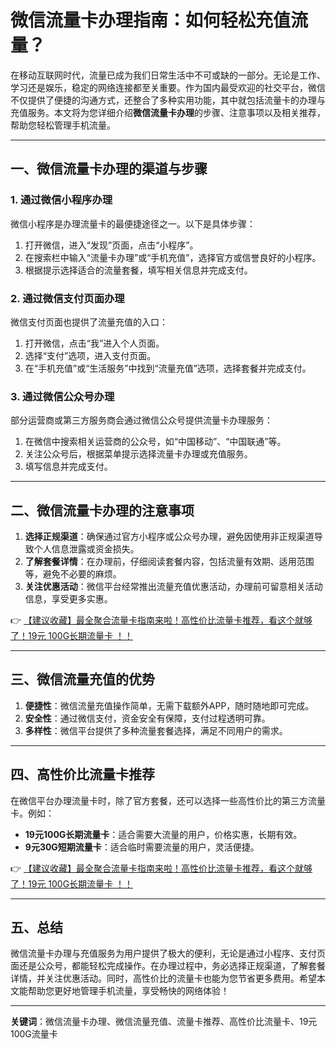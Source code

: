 # 微信流量卡办理指南：如何轻松充值流量？

在移动互联网时代，流量已成为我们日常生活中不可或缺的一部分。无论是工作、学习还是娱乐，稳定的网络连接都至关重要。作为国内最受欢迎的社交平台，微信不仅提供了便捷的沟通方式，还整合了多种实用功能，其中就包括流量卡的办理与充值服务。本文将为您详细介绍**微信流量卡办理**的步骤、注意事项以及相关推荐，帮助您轻松管理手机流量。

---

## 一、微信流量卡办理的渠道与步骤

### 1. 通过微信小程序办理
微信小程序是办理流量卡的最便捷途径之一。以下是具体步骤：
1. 打开微信，进入“发现”页面，点击“小程序”。
2. 在搜索栏中输入“流量卡办理”或“手机充值”，选择官方或信誉良好的小程序。
3. 根据提示选择适合的流量套餐，填写相关信息并完成支付。

### 2. 通过微信支付页面办理
微信支付页面也提供了流量充值的入口：
1. 打开微信，点击“我”进入个人页面。
2. 选择“支付”选项，进入支付页面。
3. 在“手机充值”或“生活服务”中找到“流量充值”选项，选择套餐并完成支付。

### 3. 通过微信公众号办理
部分运营商或第三方服务商会通过微信公众号提供流量卡办理服务：
1. 在微信中搜索相关运营商的公众号，如“中国移动”、“中国联通”等。
2. 关注公众号后，根据菜单提示选择流量卡办理或充值服务。
3. 填写信息并完成支付。

---

## 二、微信流量卡办理的注意事项

1. **选择正规渠道**：确保通过官方小程序或公众号办理，避免因使用非正规渠道导致个人信息泄露或资金损失。
2. **了解套餐详情**：在办理前，仔细阅读套餐内容，包括流量有效期、适用范围等，避免不必要的麻烦。
3. **关注优惠活动**：微信平台经常推出流量充值优惠活动，办理前可留意相关活动信息，享受更多实惠。

👉 [【建议收藏】最全聚合流量卡指南来啦！高性价比流量卡推荐，看这个就够了！19元 100G长期流量卡 ！！](https://bit.ly/Liuliangka)

---

## 三、微信流量充值的优势

1. **便捷性**：微信流量充值操作简单，无需下载额外APP，随时随地即可完成。
2. **安全性**：通过微信支付，资金安全有保障，支付过程透明可靠。
3. **多样性**：微信平台提供了多种流量套餐选择，满足不同用户的需求。

---

## 四、高性价比流量卡推荐

在微信平台办理流量卡时，除了官方套餐，还可以选择一些高性价比的第三方流量卡。例如：
- **19元100G长期流量卡**：适合需要大流量的用户，价格实惠，长期有效。
- **9元30G短期流量卡**：适合临时需要流量的用户，灵活便捷。

👉 [【建议收藏】最全聚合流量卡指南来啦！高性价比流量卡推荐，看这个就够了！19元 100G长期流量卡 ！！](https://bit.ly/Liuliangka)

---

## 五、总结

微信流量卡办理与充值服务为用户提供了极大的便利，无论是通过小程序、支付页面还是公众号，都能轻松完成操作。在办理过程中，务必选择正规渠道，了解套餐详情，并关注优惠活动。同时，高性价比的流量卡也能为您节省更多费用。希望本文能帮助您更好地管理手机流量，享受畅快的网络体验！

---

**关键词**：微信流量卡办理、微信流量充值、流量卡推荐、高性价比流量卡、19元100G流量卡